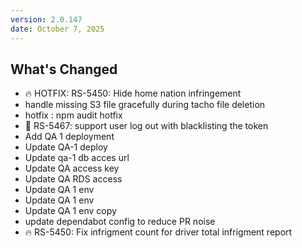 ```yaml
---
version: 2.0.147
date: October 7, 2025
---
```


## What's Changed
* 🔥 HOTFIX: RS-5450: Hide home nation infringement
* handle missing S3 file gracefully during tacho file deletion
* hotfix : npm audit hotfix
* 🧹 RS-5467: support user log out with blacklisting the token
* Add QA 1 deployment
* Update QA-1 deploy
* Update qa-1 db acces url
* Update QA access key
* Update QA RDS access
* Update QA 1 env
* Update QA 1 env
* Update QA 1 env copy
* update dependabot config to reduce PR noise
* 🔥 RS-5450: Fix infrigment count for driver total infrigment report